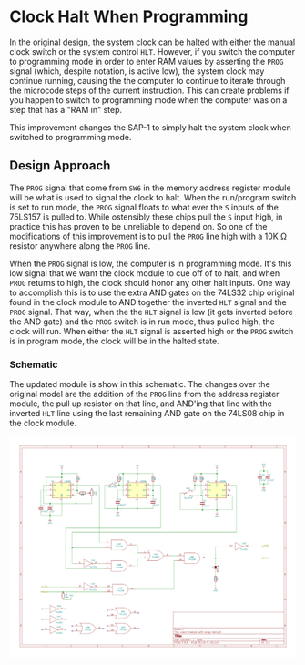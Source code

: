 # Clock Halt When Programming
In the original design, the system clock can be halted with either the manual clock switch or the system control `HLT`. However, if you switch the computer to programming mode in order to enter RAM values by asserting the `PROG` signal (which, despite notation, is active low), the system clock may continue running, causing the the computer to continue to iterate through the microcode steps of the current instruction. This can create problems if you happen to switch to programming mode when the computer was on a step that has a "RAM in" step. 

This improvement changes the SAP-1 to simply halt the system clock when switched to programming mode. 

## Design Approach
The `PROG` signal that come from `SW6` in the memory address register module will be what is used to signal the clock to halt. When the run/program switch is set to run mode, the `PROG` signal floats to what ever the `S` inputs of the 75LS157 is pulled to. While ostensibly these chips pull the `S` input high, in practice this has proven to be unreliable to depend on. So one of the modifications of this improvement is to pull the `PROG` line high with a 10K Ω resistor anywhere along the `PROG` line.

When the `PROG` signal is low, the computer is in programming mode. It's this low signal that we want the clock module to cue off of to halt, and when `PROG` returns to high, the clock should honor any other halt inputs. One way to accomplish this is to use the extra AND gates on the 74LS32 chip original found in the clock module to AND together the inverted `HLT` signal and the `PROG` signal. That way, when the the `HLT` signal is low (it gets inverted before the AND gate) and the `PROG` switch is in run mode, thus pulled high, the clock will run. When either the `HLT` signal is asserted high or the `PROG` switch is in program mode, the clock will be in the halted state. 

### Schematic
The updated module is show in this schematic. The changes over the original model are the addition of the `PROG` line from the address register module, the pull up resistor on that line, and AND'ing that line with the inverted `HLT` line using the last remaining AND gate on the 74LS08 chip in the clock module. 

![](clock-module-with-prog-halt-diagram.png)
